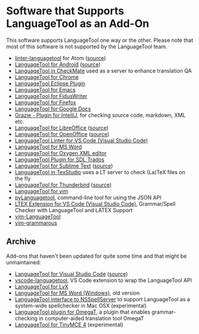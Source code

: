 # Software that Supports LanguageTool as an Add-On

This software supports LanguageTool one way or the other. Please note that most of
this software is not supported by the LanguageTool team.

* [linter-languagetool](https://atom.io/packages/linter-languagetool) for Atom ([source](https://github.com/wysiib/linter-languagetool))
* [LanguageTool for Android](https://play.google.com/store/apps/details?id=org.softcatala.corrector) ([source](https://github.com/Softcatala/LanguageToolAndroidService))
* [LanguageTool in CheckMate](http://www.opentag.com/okapi/wiki/index.php?title=CheckMate) used as a server to enhance translation QA
* [LanguageTool for Chrome](https://chrome.google.com/webstore/detail/languagetool/oldceeleldhonbafppcapldpdifcinji)
* [LanguageTool Eclipse Plugin](https://github.com/vogellacompany/languagetool-eclipse-plugin)
* [LanguageTool for Emacs](https://github.com/mhayashi1120/Emacs-langtool)
* [LanguageTool for FidusWriter](https://github.com/fiduswriter/fiduswriter-languagetool)
* [LanguageTool for Firefox](https://addons.mozilla.org/firefox/addon/languagetool/)
* [LanguageTool for Google Docs](https://chrome.google.com/webstore/detail/languagetool/kjcoklfhicmkbfifghaecedbohbmofkm)
* [Grazie - Plugin for IntelliJ](https://plugins.jetbrains.com/plugin/12175-grazie), for checking source code, markdown, XML etc.
* [LanguageTool for LibreOffice](https://extensions.libreoffice.org/en/extensions/show/languagetool) ([source](https://github.com/languagetool-org/languagetool/tree/master/languagetool-office-extension))
* [LanguageTool for OpenOffice](https://extensions.openoffice.org/en/project/languagetool) ([source](https://github.com/languagetool-org/languagetool/tree/master/languagetool-office-extension))
* [LanguageTool Linter for VS Code (Visual Studio Code)](https://github.com/davidlday/vscode-languagetool-linter)
* [LanguageTool for MS Word](https://languagetool.org/#office)
* [LanguageTool for Oxygen XML editor](https://github.com/danielnaber/oxygen-languagetool-plugin)
* [LanguageTool Plugin for SDL Trados](https://appstore.sdl.com/language/app/languagetool-grammar-and-spell-checker/725/)
* [LanguageTool for Sublime Text](https://packagecontrol.io/packages/LanguageTool) ([source](https://github.com/gtarawneh/languagetool-sublime))
* [LanguageTool in TexStudio](http://texstudio.sourceforge.net/) uses a LT server to check (La)TeX files on the fly
* [LanguageTool for Thunderbird](https://addons.thunderbird.net/thunderbird/addon/grammar-checker/) ([source](https://github.com/nuald/thb-gramchecker))
* [LanguageTool for vim](http://www.vim.org/scripts/script.php?script_id=3223)
* [pyLanguagetool](https://github.com/Findus23/pyLanguagetool), command-line tool for using the JSON API
* [LTEX Extension for VS Code (Visual Studio Code)](https://github.com/valentjn/vscode-ltex), Grammar/Spell Checker with LanguageTool and LATEX Support
* [vim-LanguageTool](https://github.com/dpelle/vim-LanguageTool)
* [vim-grammarous](https://github.com/rhysd/vim-grammarous)


## Archive

Add-ons that haven't been updated for quite some time and that might be unmaintained:

* [LanguageTool for Visual Studio Code](https://marketplace.visualstudio.com/items?itemName=adamvoss.vscode-languagetool) ([source](https://github.com/adamvoss/vscode-languagetool))
* [vscode-languagetool](https://github.com/cfjedimaster/vscode-languagetool), VS Code extension to wrap the LanguageTool API
* [LanguageTool for LyX](http://wiki.lyx.org/Tools/LyX-GrammarChecker)
* [LanguageTool for MS Word (Windows)](https://github.com/jaumeortola/languagetool-msword10-addin#english), old version
* [LanguageTool interface to NSSpellServer](https://github.com/ramonpoca/LanguageToolNSServer) to support LanguageTool as a system-wide spellchecker in Mac OSX (experimental)
* [LanguageTool plugin for OmegaT](https://sourceforge.net/projects/omegat-plugins/files/OmegaT-LanguageTool/), a plugin that enables grammar-checking in computer-aided translation tool OmegaT
* [LanguageTool for TinyMCE 4](https://github.com/KnowZero/tinymce4-languagetool) (experimental)
